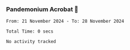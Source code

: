 ### Pandemonium Acrobat 🤸

<!--START_SECTION:waka-->

```all_time
From: 21 November 2024 - To: 28 November 2024

Total Time: 0 secs

No activity tracked
```

<!--END_SECTION:waka-->

